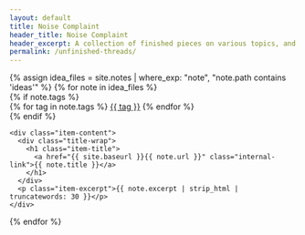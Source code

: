 ```yaml
---
layout: default
title: Noise Complaint
header_title: Noise Complaint
header_excerpt: A collection of finished pieces on various topics, and bullshit.
permalink: /unfinished-threads/
---
```



<div class="item-wrap">
{% assign idea_files = site.notes | where_exp: "note", "note.path contains 'ideas'" %}
{% for note in idea_files %}
  <div class="item-contain">
    {% if note.tags %}
      <div class="item-tag-wrap">
        {% for tag in note.tags %}
          <a href="#" class="item-tag">{{ tag }}</a>
        {% endfor %}
      </div>
    {% endif %}
    
    <div class="item-content">
      <div class="title-wrap">
        <h1 class="item-title">
          <a href="{{ site.baseurl }}{{ note.url }}" class="internal-link">{{ note.title }}</a>
        </h1>
      </div>
      <p class="item-excerpt">{{ note.excerpt | strip_html | truncatewords: 30 }}</p>
    </div>
  </div>
{% endfor %}
</div>